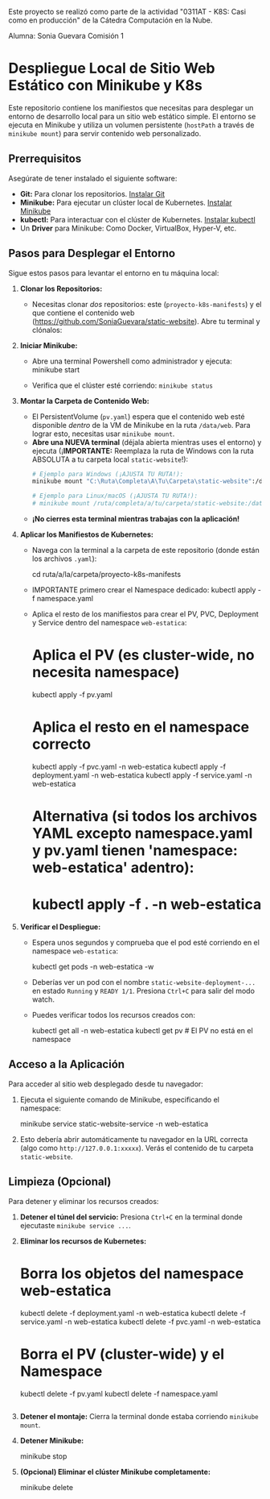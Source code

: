 Este proyecto se realizó como parte de la actividad "0311AT - K8S: Casi como en producción" de la Cátedra Computación en la Nube.

Alumna: Sonia Guevara 
Comisión 1

# Despliegue Local de Sitio Web Estático con Minikube y K8s

Este repositorio contiene los manifiestos que necesitas para desplegar un entorno de desarrollo local para un sitio web estático simple. El entorno se ejecuta en Minikube y utiliza un volumen persistente (`hostPath` a través de `minikube mount`) para servir contenido web personalizado.


## Prerrequisitos

Asegúrate de tener instalado el siguiente software:

* **Git:** Para clonar los repositorios. [Instalar Git](https://git-scm.com/book/es/v2/Inicio---Sobre-el-Control-de-Versiones-Instalaci%C3%B3n-de-Git)
* **Minikube:** Para ejecutar un clúster local de Kubernetes. [Instalar Minikube](https://minikube.sigs.k8s.io/docs/start/)
* **kubectl:** Para interactuar con el clúster de Kubernetes. [Instalar kubectl](https://kubernetes.io/es/docs/tasks/tools/install-kubectl/)
* Un **Driver** para Minikube: Como Docker, VirtualBox, Hyper-V, etc.

## Pasos para Desplegar el Entorno

Sigue estos pasos para levantar el entorno en tu máquina local:

1.  **Clonar los Repositorios:**
    * Necesitas clonar *dos* repositorios: este (`proyecto-k8s-manifests`) y el que contiene el contenido web (https://github.com/SoniaGuevara/static-website). Abre tu terminal y clónalos:

2.  **Iniciar Minikube:**
    * Abre una terminal Powershell como administrador y ejecuta:
         minikube start
       
    * Verifica que el clúster esté corriendo: `minikube status`

3.  **Montar la Carpeta de Contenido Web:**
    * El PersistentVolume (`pv.yaml`) espera que el contenido web esté disponible *dentro* de la VM de Minikube en la ruta `/data/web`. Para lograr esto, necesitas usar `minikube mount`.
    * **Abre una NUEVA terminal** (déjala abierta mientras uses el entorno) y ejecuta (¡**IMPORTANTE:** Reemplaza la ruta de Windows con la ruta ABSOLUTA a tu carpeta local `static-website`!):
        ```bash
        # Ejemplo para Windows (¡AJUSTA TU RUTA!):
        minikube mount "C:\Ruta\Completa\A\Tu\Carpeta\static-website":/data/web

        # Ejemplo para Linux/macOS (¡AJUSTA TU RUTA!):
        # minikube mount /ruta/completa/a/tu/carpeta/static-website:/data/web
        ```
    * **¡No cierres esta terminal mientras trabajas con la aplicación!**

4.  **Aplicar los Manifiestos de Kubernetes:**
    * Navega con la terminal a la carpeta de este repositorio (donde están los archivos `.yaml`):
       
        cd ruta/a/la/carpeta/proyecto-k8s-manifests
    
    * IMPORTANTE primero crear el Namespace dedicado:
        kubectl apply -f namespace.yaml
      
    * Aplica el resto de los manifiestos para crear el PV, PVC, Deployment y Service dentro del namespace `web-estatica`:

        # Aplica el PV (es cluster-wide, no necesita namespace)
        kubectl apply -f pv.yaml

        # Aplica el resto en el namespace correcto
        kubectl apply -f pvc.yaml -n web-estatica
        kubectl apply -f deployment.yaml -n web-estatica
        kubectl apply -f service.yaml -n web-estatica

        # Alternativa (si todos los archivos YAML excepto namespace.yaml y pv.yaml tienen 'namespace: web-estatica' adentro):
        # kubectl apply -f . -n web-estatica
       

5.  **Verificar el Despliegue:**
    * Espera unos segundos y comprueba que el pod esté corriendo en el namespace `web-estatica`:

        kubectl get pods -n web-estatica -w
       
    * Deberías ver un pod con el nombre `static-website-deployment-...` en estado `Running` y `READY 1/1`. Presiona `Ctrl+C` para salir del modo watch.
    * Puedes verificar todos los recursos creados con:
        
        kubectl get all -n web-estatica
        kubectl get pv # El PV no está en el namespace
        

## Acceso a la Aplicación

Para acceder al sitio web desplegado desde tu navegador:

1.  Ejecuta el siguiente comando de Minikube, especificando el namespace:
   
    minikube service static-website-service -n web-estatica
    
2.  Esto debería abrir automáticamente tu navegador en la URL correcta (algo como `http://127.0.0.1:xxxxx`). Verás el contenido de tu carpeta `static-website`.

## Limpieza (Opcional)

Para detener y eliminar los recursos creados:

1.  **Detener el túnel del servicio:** Presiona `Ctrl+C` en la terminal donde ejecutaste `minikube service ...`.
2.  **Eliminar los recursos de Kubernetes:**
     
     # Borra los objetos del namespace web-estatica
    kubectl delete -f deployment.yaml -n web-estatica
    kubectl delete -f service.yaml -n web-estatica
    kubectl delete -f pvc.yaml -n web-estatica
     # Borra el PV (cluster-wide) y el Namespace
    kubectl delete -f pv.yaml
    kubectl delete -f namespace.yaml
    ```
3.  **Detener el montaje:** Cierra la terminal donde estaba corriendo `minikube mount`.
4.  **Detener Minikube:**
   
    minikube stop
 
5.  **(Opcional) Eliminar el clúster Minikube completamente:**
   
    minikube delete
  